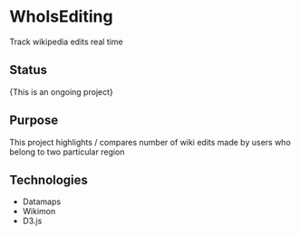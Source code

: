 # WhoIsEditing

Track wikipedia edits real time 

## Status

{This is an ongoing project}

## Purpose

This project highlights / compares number of wiki edits made by users who belong to two particular region

## Technologies
- Datamaps
- Wikimon
- D3.js

